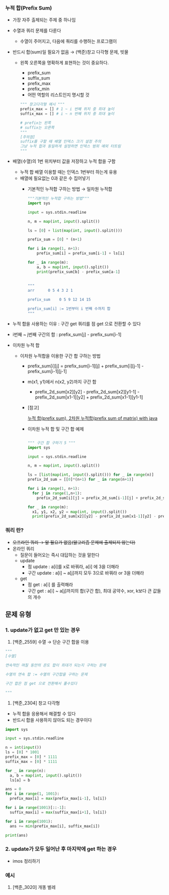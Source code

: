 ### 누적 합(Prefix Sum)

- 가장 자주 출제되는 주제 중 하나임
- 수열과 쿼리 문제를 다룬다
    - 수열이 주어지고, 다음에 쿼리를 수행하는 프로그램이
- 반드시 합(sum)일 필요가 없음 → (백준)창고 다각형 문제, 빗물
    - 왼쪽 오른쪽을 명확하게 표현하는 것이 중요하다.
        - prefix_sum
        - suffix_sum
        - prefix_max
        - prefix_min
        - 어떤 역할의 리스트인지 명시할 것

        ```python
        """ 창고다각형 예시 """
        prefix_max = [] # 1 ~ i 번째 위치 중 최대 높이
        suffix_max = [] # i ~ n 번째 위치 중 최대 높이
        
        # prefix는 왼쪽
        # suffix는 오른쪽 
        """
        [주의점]
        suffix를 구할 때 배열 인덱스 크기 설정 주의 
        그냥 누적 합과 동일하게 설정하면 인덱스 범위 예외 터트림
        """
        ```

- 배열(수열)의 1번 위치부터 값을 저장하고 누적 합을 구함
    - 누적 합 배열 이용할 때는 인덱스 1번부터 하는게 유용
    - 배열에 필요없는 0과 같은 수 집어넣기
        - 기본적인 누적합 구하는 방법 → 일차원 누적합

            ```python
            """기본적인 누적합 구하는 방법"""
            import sys 
            
            input = sys.stdin.readline
            
            n, m = map(int, input().split())
            
            ls = [0] + list(map(int, input().split()))
            
            prefix_sum = [0] * (n+1)
            
            for i in range(1, n+1):
            	prefix_sum[i] = prefix_sum[i-1] + ls[i]
            
            for _ in range(m):
            	a, b = map(int, input().split())
            	print(prefix_sum[b] - prefix_sum[a-1]
            	
            	
            """
            arr      0 5 4 3 2 1
            
            prefix_sum    0 5 9 12 14 15
            
            prefix_sum[i] := 1번부터 i 번째 수까지 합
            """
            
            ```

- 누적 합을 사용하는 이유 : 구간 get 쿼리를 점 get 으로 전환할 수 있다
- i번째 ~ j번째 구간의 합 : prefix_sum[j] - prefix_sum[i-1]
- 이차원 누적 합
    - 이차원 누적합을 이용한 구간 합 구하는 방법
        - prefix_sum[i][j] = prefix_sum[i-1][j] + prefix_sum[i][j-1] - prefix_sum[i-1][j-1]
        - m(x1, y1)에서 n(x2, y2)까지 구간 합
            - prefix_2d_sum[x2][y2] - prefix_2d_sum[x2][y1-1] - prefix_2d_sum[x1-1][y2] + prefix_2d_sum[x1-1][y1-1]
        - [참고]

          [누적 합(prefix sum), 2차원 누적합(prefix sum of matrix) with java](https://nahwasa.com/entry/%EB%88%84%EC%A0%81-%ED%95%A9prefix-sum-2%EC%B0%A8%EC%9B%90-%EB%88%84%EC%A0%81%ED%95%A9prefix-sum-of-matrix-with-java#2%EC%B0%A8%EC%9B%90_%EB%88%84%EC%A0%81_%ED%95%A9_(prefix_sum_of_matrix))

        - 이차원 누적 합 및 구간 합 예제

            ```python
            
            """ 구간 합 구하기 5 """
            import sys
            
            input = sys.stdin.readline
            
            n, m = map(int, input().split())
            
            ls = [list(map(int, input().split())) for _ in range(n)]
            prefix_2d_sum = [[0]*(n+1) for _ in range(n+1)]
            
            for i in range(1, n+1):
              for j in range(1,n+1):
                prefix_2d_sum[i][j] = prefix_2d_sum[i-1][j] + prefix_2d_sum[i][j-1] - prefix_2d_sum[i-1][j-1] + ls[i-1][j-1]
            
            for _ in range(m):
              x1, y1, x2, y2 = map(int, input().split())
              print(prefix_2d_sum[x2][y2] - prefix_2d_sum[x1-1][y2] - prefix_2d_sum[x2][y1-1] + prefix_2d_sum[x1-1][y1-1])
            
            ```


### 쿼리 란?

- ~~오프라인 쿼리 → 알 필요가 없음(알고리즘 문제에 출제되지 않는다)~~
- 온라인 쿼리
    - 질문이 들어오는 즉시 대답하는 것을 말한다
    - update
        - 점 update : a[i]를 x로 바꿔라, a[i] 에 3을 더해라
        - 구간 update : a[i] ~  a[j]까지 모두 3으로 바꿔라 or 3을 더해라
    - get
        - 점 get : a[i] 를 출력해라
        - 구간 get : a[i] ~ a[j]까지의 합(구간 합), 최대 공약수, xor, k보다 큰 값들의 개수

## 문제 유형

### 1. update가 없고 get 만 있는 경우

1. [백준_2559] 수열 → 단순 구간 합을 이용

```python
"""
[수열]

연속적인 며칠 동안의 온도 합이 최대가 되는지 구하는 문제

수열의 연속 합 := 수열의 구간합을 구하는 문제

구간 합은 점 get 으로 전환해서 풀수있다 

"""
```

1. [백준_2304] 창고 다각형
- 누적 합을 응용해서 해결할 수 있다
- 반드시 합을 사용하지 않아도 되는 경우이다

```python
import sys

input = sys.stdin.readline

n = int(input())
ls = [0] * 1001
prefix_max = [0] * 1111
suffix_max = [0] * 1111

for _ in range(n):
  a, b = map(int, input().split())
  ls[a] = b

ans = 0
for i in range(1, 1001):
  prefix_max[i] = max(prefix_max[i-1], ls[i])

for i in range(1001)[::-1]:
  suffix_max[i] = max(suffix_max[i+1], ls[i])

for i in range(1001):
  ans += min(prefix_max[i], suffix_max[i])

print(ans)

```

### 2. update가 모두 일어난 후 마지막에 get 하는 경우

- imos 정리하기

### 예시

1. [백준_3020] 개똥 벌레